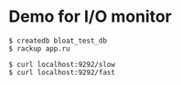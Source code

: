# Demo for I/O monitor

```
$ createdb bloat_test_db
$ rackup app.ru

$ curl localhost:9292/slow
$ curl localhost:9292/fast
```
